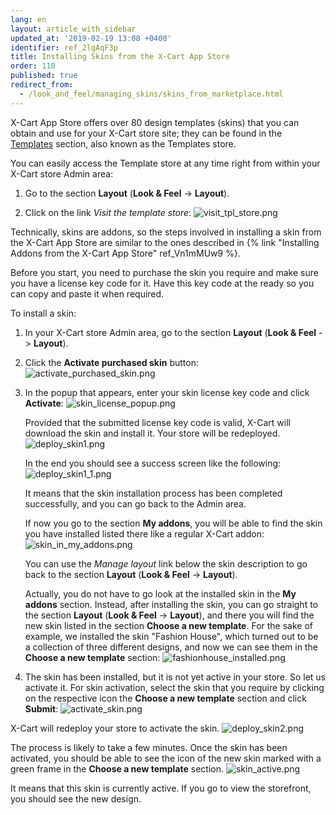 ```yaml
---
lang: en
layout: article_with_sidebar
updated_at: '2019-02-19 13:08 +0400'
identifier: ref_2lgAqF3p
title: Installing Skins from the X-Cart App Store
order: 110
published: true
redirect_from:
  - /look_and_feel/managing_skins/skins_from_marketplace.html
---
```

X-Cart App Store offers over 80 design templates (skins) that you can obtain and use for your X-Cart store site; they can be found in the [Templates](https://market.x-cart.com/ecommerce-templates/) section, also known as the Templates store. 

You can easily access the Template store at any time right from within your X-Cart store Admin area:

1. Go to the section **Layout** (**Look & Feel** -> **Layout**).

2. Click on the link _Visit the template store_:
   ![visit_tpl_store.png]({{site.baseurl}}/attachments/ref_2lgAqF3p/visit_tpl_store.png)

Technically, skins are addons, so the steps involved in installing a skin from the X-Cart App Store are similar to the ones described in {% link "Installing Addons from the X-Cart App Store" ref_Vn1mMUw9 %}. 

Before you start, you need to purchase the skin you require and make sure you have a license key code for it. Have this key code at the ready so you can copy and paste it when required.

To install a skin:

1. In your X-Cart store Admin area, go to the section **Layout** (**Look & Feel** -> **Layout**).

2. Click the **Activate purchased skin** button:
   ![activate_purchased_skin.png]({{site.baseurl}}/attachments/ref_2lgAqF3p/activate_purchased_skin.png)

3. In the popup that appears, enter your skin license key code and click **Activate**: 
   ![skin_license_popup.png]({{site.baseurl}}/attachments/ref_2lgAqF3p/skin_license_popup.png)
   
   Provided that the submitted license key code is valid, X-Cart will download the skin and install it. Your store will be redeployed.
   ![deploy_skin1.png]({{site.baseurl}}/attachments/ref_2lgAqF3p/deploy_skin1.png)
     
   In the end you should see a success screen like the following:
   ![deploy_skin1_1.png]({{site.baseurl}}/attachments/ref_2lgAqF3p/deploy_skin1_1.png)

   It means that the skin installation process has been completed successfully, and you can go back to the Admin area.

   If now you go to the section **My addons**, you will be able to find the skin you have installed listed there like a regular X-Cart addon:
   ![skin_in_my_addons.png]({{site.baseurl}}/attachments/ref_2lgAqF3p/skin_in_my_addons.png)
   
   You can use the *Manage layout* link below the skin description to go back to the section **Layout** (**Look & Feel** -> **Layout**). 
   
   Actually, you do not have to go look at the installed skin in the **My addons** section. Instead, after installing the skin, you can go straight to the section **Layout** (**Look & Feel** -> **Layout**), and there you will find the new skin listed in the section **Choose a new template**. For the sake of example, we installed the skin "Fashion House", which turned out to be a collection of three different designs, and now we can see them in the **Choose a new template** section:
   ![fashionhouse_installed.png]({{site.baseurl}}/attachments/ref_2lgAqF3p/fashionhouse_installed.png)

4. The skin has been installed, but it is not yet active in your store. So let us activate it. For skin activation, select the skin that you require by clicking on the respective icon the **Choose a new template** section and click **Submit**:
   ![activate_skin.png]({{site.baseurl}}/attachments/ref_2lgAqF3p/activate_skin.png)

X-Cart will redeploy your store to activate the skin. 
   ![deploy_skin2.png]({{site.baseurl}}/attachments/ref_2lgAqF3p/deploy_skin2.png)

The process is likely to take a few minutes. 
Once the skin has been activated, you should be able to see the icon of the new skin marked with a green frame in the **Choose a new template** section. 
![skin_active.png]({{site.baseurl}}/attachments/ref_2lgAqF3p/skin_active.png)

It means that this skin is currently active. If you go to view the storefront, you should see the new design.
